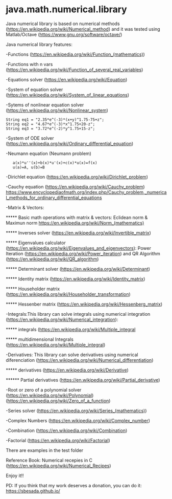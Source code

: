 # java.math.numerical.library

Java numerical library is based on numerical methods (https://en.wikipedia.org/wiki/Numerical_method) and it was tested using Matlab/Octave (https://www.gnu.org/software/octave/)

Java numerical library features:

-Functions (https://en.wikipedia.org/wiki/Function_(mathematics))

-Functions with n vars (https://en.wikipedia.org/wiki/Function_of_several_real_variables)

-Equations solver (https://en.wikipedia.org/wiki/Equation)

-System of equation solver (https://en.wikipedia.org/wiki/System_of_linear_equations)

-Sytems of nonlinear equation solver (https://en.wikipedia.org/wiki/Nonlinear_system)

	String eq1 = "2.35*e^(-3)*(x+y)^1.75-75+z";
	String eq2 = "4.67*e^(-3)*x^1.75+20-z";
	String eq3 = "3.72*e^(-2)*y^1.75+15-z";

-System of ODE solver (https://en.wikipedia.org/wiki/Ordinary_differential_equation)

-Neumann equation (Neumann problem)
      
       a(x)*u''(x)+b(x)*u'(x)+c(x)*u(x)=f(x)
       u(a)=A, u(b)=B

-Dirichlet equation (https://en.wikipedia.org/wiki/Dirichlet_problem)

-Cauchy equation (https://en.wikipedia.org/wiki/Cauchy_problem) https://www.encyclopediaofmath.org/index.php/Cauchy_problem,_numerical_methods_for_ordinary_differential_equations

-Matrix & Vectors: 
   
   ***** Basic math operations with matrix & vectors: Eclidean norm & Maximun norm https://en.wikipedia.org/wiki/Norm_(mathematics)

   ***** Inverses solver (https://en.wikipedia.org/wiki/Invertible_matrix)

   ***** Eigenvalues calculator (https://en.wikipedia.org/wiki/Eigenvalues_and_eigenvectors): Power Iteration (https://en.wikipedia.org/wiki/Power_iteration) and QR Algorithm (https://en.wikipedia.org/wiki/QR_algorithm)

   ***** Determinant solver (https://en.wikipedia.org/wiki/Determinant)
   
   ***** Identity matrix (https://en.wikipedia.org/wiki/Identity_matrix)
   
   ***** Householder matrix (https://en.wikipedia.org/wiki/Householder_transformation)
   
   ***** Hessenber matrix (https://en.wikipedia.org/wiki/Hessenberg_matrix)

-Integrals:This library can solve integrals using numerical integration (https://en.wikipedia.org/wiki/Numerical_integration):

 ***** integrals  (https://en.wikipedia.org/wiki/Multiple_integral
 
 ***** multidimensional Integrals (https://en.wikipedia.org/wiki/Multiple_integral)
 
-Derivatives: This library can solve derivatives using numerical diferenciation (https://en.wikipedia.org/wiki/Numerical_differentiation)

 ***** derivatives (https://en.wikipedia.org/wiki/Derivative)

 ****** Partial derivatives (https://en.wikipedia.org/wiki/Partial_derivative)

-Root or zero of a polynomial solver (https://en.wikipedia.org/wiki/Polynomial) (https://en.wikipedia.org/wiki/Zero_of_a_function)

-Series solver (https://en.wikipedia.org/wiki/Series_(mathematics))

-Complex Numbers (https://en.wikipedia.org/wiki/Complex_number)

-Combination (https://en.wikipedia.org/wiki/Combination)

-Factorial (https://en.wikipedia.org/wiki/Factorial)


There are examples in the test folder

Reference Book: Numerical recepies in C (https://en.wikipedia.org/wiki/Numerical_Recipes)

Enjoy it!!

PD: If you think that my work deserves a donation, you can do it: https://sbesada.github.io/
